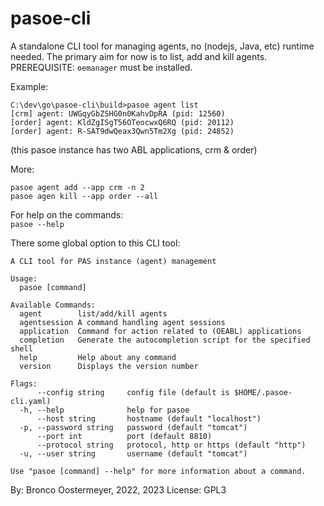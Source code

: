 # pasoe-cli

A standalone CLI tool for managing agents, no (nodejs, Java, etc) runtime needed. The primary aim for now is to list, add and kill agents.
PREREQUISITE: `oemanager` must be installed.

Example:

```
C:\dev\go\pasoe-cli\build>pasoe agent list
[crm] agent: UWGqyGbZSHG0n0KahvDpRA (pid: 12560)
[order] agent: KldZgISgT56OTeocwxQ6RQ (pid: 20112)
[order] agent: R-SAT9dwQeax3Qwn5Tm2Xg (pid: 24852)
```
(this pasoe instance has two ABL applications, crm & order)

More:
```
pasoe agent add --app crm -n 2
pasoe agen kill --app order --all
```

For help on the commands:\
`pasoe --help`

There some global option to this CLI tool:
```
A CLI tool for PAS instance (agent) management

Usage:
  pasoe [command]

Available Commands:
  agent        list/add/kill agents
  agentsession A command handling agent sessions
  application  Command for action related to (OEABL) applications
  completion   Generate the autocompletion script for the specified shell
  help         Help about any command
  version      Displays the version number

Flags:
      --config string     config file (default is $HOME/.pasoe-cli.yaml)
  -h, --help              help for pasoe
      --host string       hostname (default "localhost")
  -p, --password string   password (default "tomcat")
      --port int          port (default 8810)
      --protocol string   protocol, http or https (default "http")
  -u, --user string       username (default "tomcat")

Use "pasoe [command] --help" for more information about a command.
```

By: Bronco Oostermeyer, 2022, 2023
License: GPL3
